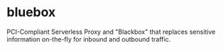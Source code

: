 # bluebox
PCI-Compliant Serverless Proxy and "Blackbox" that replaces sensitive information on-the-fly for inbound and outbound traffic.
